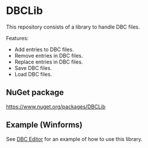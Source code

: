 # DBCLib
This repository consists of a library to handle DBC files.

Features:
* Add entries to DBC files.
* Remove entries in DBC files.
* Replace entries in DBC files.
* Save DBC files.
* Load DBC files.

## NuGet package

https://www.nuget.org/packages/DBCLib

## Example (Winforms)
See [DBC Editor](https://github.com/jacobtonder/DBCEditorExample/) for an example of how to use this library.
